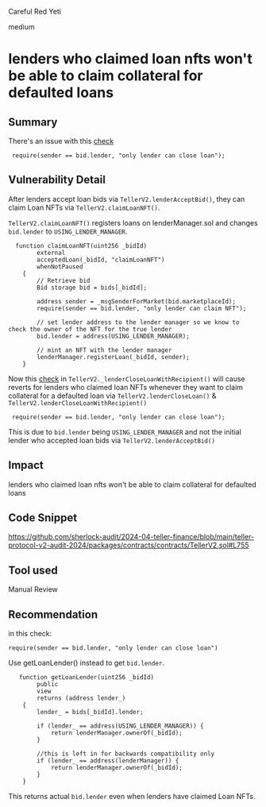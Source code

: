 Careful Red Yeti

medium

# lenders who claimed loan nfts won't be able to claim collateral for defaulted loans

## Summary
There's an issue with this [check](https://github.com/sherlock-audit/2024-04-teller-finance/blob/main/teller-protocol-v2-audit-2024/packages/contracts/contracts/TellerV2.sol#L755)
```solidity
 require(sender == bid.lender, "only lender can close loan");
```
## Vulnerability Detail
After lenders accept loan bids via `TellerV2.lenderAcceptBid()`, they can claim Loan NFTs via `TellerV2.claimLoanNFT()`.

`TellerV2.claimLoanNFT()` registers loans on lenderManager.sol and changes `bid.lender` to `USING_LENDER_MANAGER`.
```solidity
  function claimLoanNFT(uint256 _bidId)
        external
        acceptedLoan(_bidId, "claimLoanNFT")
        whenNotPaused
    {
        // Retrieve bid
        Bid storage bid = bids[_bidId];

        address sender = _msgSenderForMarket(bid.marketplaceId);
        require(sender == bid.lender, "only lender can claim NFT");

        // set lender address to the lender manager so we know to check the owner of the NFT for the true lender
        bid.lender = address(USING_LENDER_MANAGER);

        // mint an NFT with the lender manager
        lenderManager.registerLoan(_bidId, sender);
    }

```

Now this [check](https://github.com/sherlock-audit/2024-04-teller-finance/blob/main/teller-protocol-v2-audit-2024/packages/contracts/contracts/TellerV2.sol#L755) in `TellerV2._lenderCloseLoanWithRecipient()` will cause reverts for lenders who claimed loan NFTs whenever they want to claim collateral for a defaulted loan via `TellerV2.lenderCloseLoan()` & `TellerV2.lenderCloseLoanWithRecipient()`
```solidity
 require(sender == bid.lender, "only lender can close loan");
```

This is due to `bid.lender` being `USING_LENDER_MANAGER` and not the initial lender who accepted loan bids via `TellerV2.lenderAcceptBid()`

## Impact
lenders who claimed loan nfts won't be able to claim collateral for defaulted loans
## Code Snippet
https://github.com/sherlock-audit/2024-04-teller-finance/blob/main/teller-protocol-v2-audit-2024/packages/contracts/contracts/TellerV2.sol#L755
## Tool used

Manual Review

## Recommendation
in this check:
```solidity
require(sender == bid.lender, "only lender can close loan")
```

Use getLoanLender() instead to get `bid.lender`.
```solidity
   function getLoanLender(uint256 _bidId)
        public
        view
        returns (address lender_)
    {
        lender_ = bids[_bidId].lender;

        if (lender_ == address(USING_LENDER_MANAGER)) {
            return lenderManager.ownerOf(_bidId);
        }

        //this is left in for backwards compatibility only
        if (lender_ == address(lenderManager)) {
            return lenderManager.ownerOf(_bidId);
        }
    }
```
This returns actual `bid.lender` even when lenders have claimed Loan NFTs.